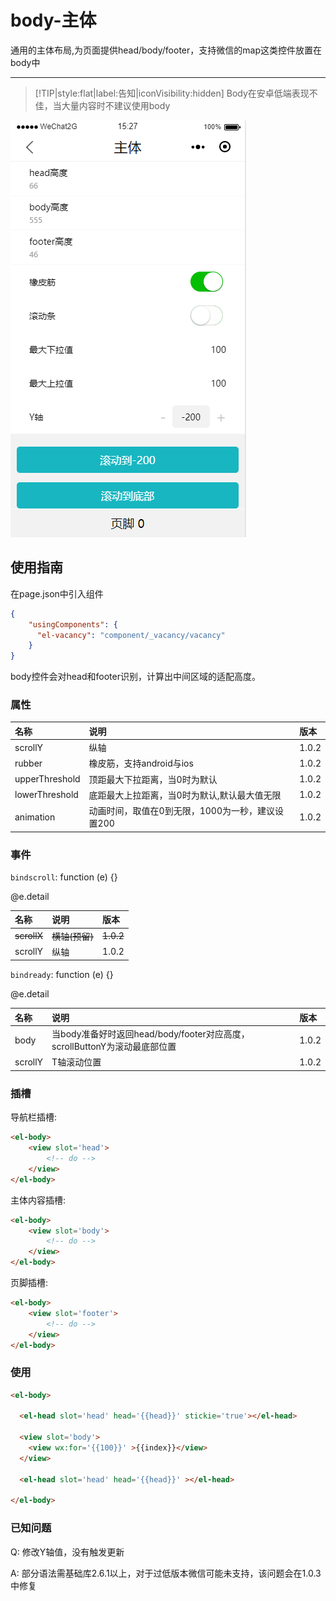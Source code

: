 # body-主体

通用的主体布局,为页面提供head/body/footer，支持微信的map这类控件放置在body中

---

> [!TIP|style:flat|label:告知|iconVisibility:hidden]
> Body在安卓低端表现不佳，当大量内容时不建议使用body

![](/assets/body01.png)

## 使用指南

在page.json中引入组件

```json
{
    "usingComponents": {
      "el-vacancy": "component/_vacancy/vacancy"
    }
}
```

body控件会对head和footer识别，计算出中间区域的适配高度。

### 属性

| 名称 | 说明 | 版本 |
| :--- | :--- | :--- |
| scrollY | 纵轴 | 1.0.2 |
| rubber | 橡皮筋，支持android与ios | 1.0.2 |
| upperThreshold | 顶距最大下拉距离，当0时为默认 | 1.0.2 |
| lowerThreshold | 底距最大上拉距离，当0时为默认,默认最大值无限 | 1.0.2 |
| animation | 动画时间，取值在0到无限，1000为一秒，建议设置200 | 1.0.2 |

### 事件

`bindscroll`: function \(e\) {}

@e.detail

| 名称 | 说明 | 版本 |
| :--- | :--- | :--- |
| ~~scrollX~~ | ~~横轴\(预留\)~~ | ~~1.0.2~~ |
| scrollY | 纵轴 | 1.0.2 |

`bindready`: function \(e\) {}

@e.detail

| 名称 | 说明 | 版本 |
| :--- | :--- | :--- |
| body | 当body准备好时返回head/body/footer对应高度，scrollButtonY为滚动最底部位置 | 1.0.2 |
| scrollY | T轴滚动位置 | 1.0.2 |

### 插槽

导航栏插槽:

```html
<el-body>
    <view slot='head'>
        <!-- do -->
    </view>
</el-body>
```

主体内容插槽:

```html
<el-body>
    <view slot='body'>
        <!-- do -->
    </view>
</el-body>
```

页脚插槽:

```html
<el-body>
    <view slot='footer'>
        <!-- do -->
    </view>
</el-body>
```

### 使用

```html
<el-body>

  <el-head slot='head' head='{{head}}' stickie='true'></el-head>

  <view slot='body'>
    <view wx:for='{{100}}' >{{index}}</view>
  </view>

  <el-head slot='head' head='{{head}}' ></el-head>

</el-body>
```

### 已知问题

Q: 修改Y轴值，没有触发更新

A: 部分语法需基础库2.6.1以上，对于过低版本微信可能未支持，该问题会在1.0.3中修复




